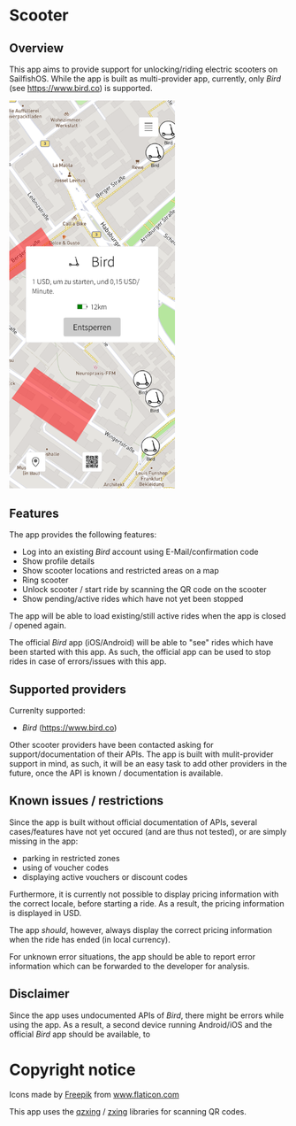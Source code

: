 # Scooter

## Overview
This app aims to provide support for unlocking/riding electric scooters on SailfishOS. While the app is built as multi-provider app, currently, only *Bird* (see https://www.bird.co) is supported.

<img title="Screenshot" alt="Screenshot" width="300" src="screenshots/screenshot.png">

## Features

The app provides the following features:

- Log into an existing *Bird* account using E-Mail/confirmation code
- Show profile details
- Show scooter locations and restricted areas on a map
- Ring scooter
- Unlock scooter / start ride by scanning the QR code on the scooter
- Show pending/active rides which have not yet been stopped

The app will be able to load existing/still active rides when the app is closed / opened again.

The official *Bird* app (iOS/Android) will be able to "see" rides which have been started with this app. As such, the official app can be used to stop rides in case of errors/issues with this app.

## Supported providers

Currenlty supported:
- *Bird* (https://www.bird.co)


Other scooter providers have been contacted asking for support/documentation of their APIs. The app is built with mulit-provider support in mind, as such, it will be an easy task to add other providers in the future, once the API is known / documentation is available.

## Known issues / restrictions

Since the app is built without official documentation of APIs, several cases/features have not yet occured (and are thus not tested), or are simply missing in the app:

- parking in restricted zones
- using of voucher codes
- displaying active vouchers or discount codes

Furthermore, it is currently not possible to display pricing information with the correct locale, before starting a ride. As a result, the pricing information is displayed in USD.

The app *should*, however, always display the correct pricing information when the ride has ended (in local currency).

For unknown error situations, the app should be able to report error information which can be forwarded to the developer for analysis.


## Disclaimer
Since the app uses undocumented APIs of *Bird*, there might be errors while using the app. As a result, a second device running Android/iOS and the official *Bird* app should be available, to

# Copyright notice

<div>Icons made by <a href="https://www.freepik.com" title="Freepik">Freepik</a> from <a href="https://www.flaticon.com/" title="Flaticon">www.flaticon.com</a></div>
    
This app uses the [qzxing](https://github.com/ftylitak/qzxing/) / [zxing](https://github.com/zxing/zxing) libraries for scanning QR codes.